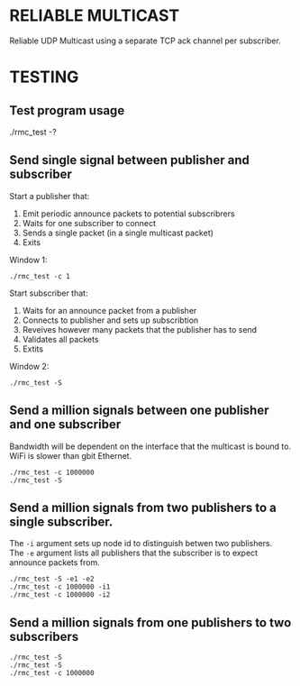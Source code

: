 # RELIABLE MULTICAST
Reliable UDP Multicast using a separate TCP ack channel per subscriber.

# TESTING

## Test program usage
./rmc_test -?

## Send single signal between publisher and subscriber
Start a publisher that:

1. Emit periodic announce packets to potential subscribrers
2. Waits for one subscriber to connect
3. Sends a single packet (in a single multicast packet)
4. Exits

Window 1:

    ./rmc_test -c 1


Start subscriber that:

1. Waits for an announce packet from a publisher
2. Connects to publisher and sets up subscribtion
3. Reveives however many packets that the publisher has to send
4. Validates all packets
5. Extits

Window 2:

    ./rmc_test -S


## Send a million signals between one publisher and one subscriber

Bandwidth will be dependent on the interface that the multicast is bound to. WiFi is slower than gbit Ethernet.

    ./rmc_test -c 1000000
    ./rmc_test -S

## Send a million signals from two publishers to a single subscriber.

The ```-i``` argument sets up node id to distinguish betwen two publishers.<br>
The ```-e``` argument lists all publishers that the subscriber is to expect announce packets from.<br>

    ./rmc_test -S -e1 -e2
    ./rmc_test -c 1000000 -i1 
    ./rmc_test -c 1000000 -i2
    
## Send a million signals from one publishers to two subscribers

    ./rmc_test -S 
    ./rmc_test -S 
    ./rmc_test -c 1000000 


